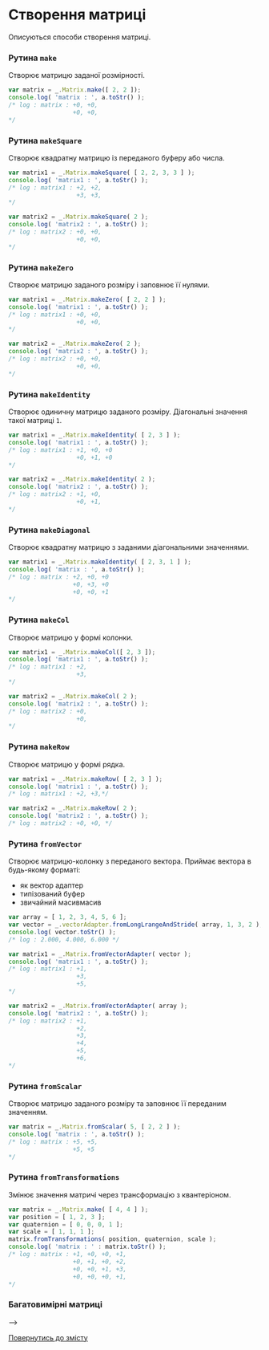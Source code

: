 # Створення матриці

Описуються способи створення матриці.

### Рутина `make`

Створює матрицю заданої розмірності.

```js
var matrix = _.Matrix.make([ 2, 2 ]);
console.log( 'matrix : ', a.toStr() );
/* log : matrix : +0, +0,
                  +0, +0,
*/
```

### Рутина `makeSquare`

Створює квадратну матрицю із переданого буферу або числа.

```js
var matrix1 = _.Matrix.makeSquare( [ 2, 2, 3, 3 ] );
console.log( 'matrix1 : ', a.toStr() );
/* log : matrix1 : +2, +2,
                   +3, +3,
*/
```

```js
var matrix2 = _.Matrix.makeSquare( 2 );
console.log( 'matrix2 : ', a.toStr() );
/* log : matrix2 : +0, +0,
                   +0, +0,
*/
```

### Рутина `makeZero`

Створює матрицю заданого розміру і заповнює її нулями.

```js
var matrix1 = _.Matrix.makeZero( [ 2, 2 ] );
console.log( 'matrix1 : ', a.toStr() );
/* log : matrix1 : +0, +0,
                   +0, +0,
*/
```

```js
var matrix2 = _.Matrix.makeZero( 2 );
console.log( 'matrix2 : ', a.toStr() );
/* log : matrix2 : +0, +0,
                   +0, +0,
*/
```

### Рутина `makeIdentity`

Створює одиничну матрицю заданого розміру. Діагональні значення такої матриці `1`.

```js
var matrix1 = _.Matrix.makeIdentity( [ 2, 3 ] );
console.log( 'matrix1 : ', a.toStr() );
/* log : matrix1 : +1, +0, +0
                   +0, +1, +0
*/
```

```js
var matrix2 = _.Matrix.makeIdentity( 2 );
console.log( 'matrix2 : ', a.toStr() );
/* log : matrix2 : +1, +0,
                   +0, +1,
*/
```

### Рутина `makeDiagonal`

Створює квадратну матрицю з заданими діагональними значеннями.

```js
var matrix1 = _.Matrix.makeIdentity( [ 2, 3, 1 ] );
console.log( 'matrix : ', a.toStr() );
/* log : matrix : +2, +0, +0
                  +0, +3, +0
                  +0, +0, +1
*/
```

### Рутина `makeCol`

Створює матрицю у формі колонки.

```js
var matrix1 = _.Matrix.makeCol([ 2, 3 ]);
console.log( 'matrix1 : ', a.toStr() );
/* log : matrix1 : +2,
                   +3,
*/
```

```js
var matrix2 = _.Matrix.makeCol( 2 );
console.log( 'matrix2 : ', a.toStr() );
/* log : matrix2 : +0,
                   +0,
*/
```

### Рутина `makeRow`

Створює матрицю у формі рядка.

```js
var matrix1 = _.Matrix.makeRow( [ 2, 3 ] );
console.log( 'matrix1 : ', a.toStr() );
/* log : matrix1 : +2, +3,*/
```

```js
var matrix2 = _.Matrix.makeRow( 2 );
console.log( 'matrix2 : ', a.toStr() );
/* log : matrix2 : +0, +0, */
```

### Рутина `fromVector`

Створює матрицю-колонку з переданого вектора. Приймає вектора в будь-якому форматі:

- як вектор адаптер
- типізований буфер
- звичайний масивмасив

```js
var array = [ 1, 2, 3, 4, 5, 6 ];
var vector = _.vectorAdapter.fromLongLrangeAndStride( array, 1, 3, 2 );
console.log( vector.toStr() );
/* log : 2.000, 4.000, 6.000 */

var matrix1 = _.Matrix.fromVectorAdapter( vector );
console.log( 'matrix1 : ', a.toStr() );
/* log : matrix1 : +1,
                   +3,
                   +5,
*/

var matrix2 = _.Matrix.fromVectorAdapter( array );
console.log( 'matrix2 : ', a.toStr() );
/* log : matrix2 : +1,
                   +2,
                   +3,
                   +4,
                   +5,
                   +6,
*/
```

### Рутина `fromScalar`

Створює матрицю заданого розміру та заповнює її переданим значенням.

```js
var matrix = _.Matrix.fromScalar( 5, [ 2, 2 ] );
console.log( 'matrix : ', a.toStr() );
/* log : matrix : +5, +5,
                  +5, +5
*/
```

### Рутина `fromTransformations`

Змінює значення матричі через трансформацію з квантеріоном.

```js
var matrix = _.Matrix.make( [ 4, 4 ] );
var position = [ 1, 2, 3 ];
var quaternion = [ 0, 0, 0, 1 ];
var scale = [ 1, 1, 1 ];
matrix.fromTransformations( position, quaternion, scale );
console.log( 'matrix : ' : matrix.toStr() );
/* log : matrix : +1, +0, +0, +1,
                  +0, +1, +0, +2,
                  +0, +0, +1, +3,
                  +0, +0, +0, +1,
*/
```

### Багатовимірні матриці
-->

[Повернутись до змісту](../README.md#Туторіали)
